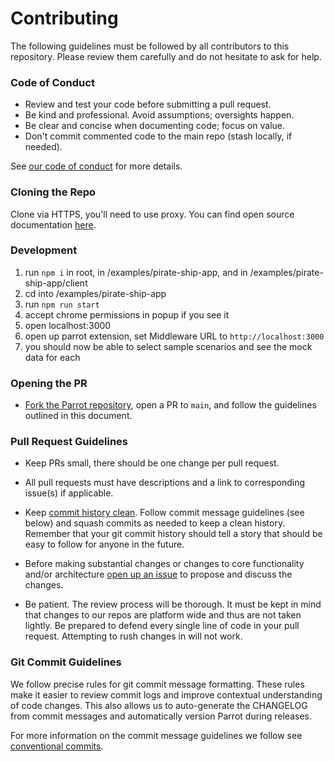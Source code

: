 # Contributing

The following guidelines must be followed by all contributors to this repository. Please review them carefully and do not hesitate to ask for help.

### Code of Conduct

* Review and test your code before submitting a pull request.
* Be kind and professional. Avoid assumptions; oversights happen.
* Be clear and concise when documenting code; focus on value.
* Don't commit commented code to the main repo (stash locally, if needed).

See [our code of conduct](./CODE_OF_CONDUCT.md) for more details.

### Cloning the Repo
Clone via HTTPS, you'll need to use proxy. You can find open source documentation [here](https://opensource.aexp.com/contribute/github#connecting-to-githubcom-via-cli).

### Development
1. run `npm i` in root, in /examples/pirate-ship-app, and in /examples/pirate-ship-app/client
2. cd into /examples/pirate-ship-app
3. run `npm run start`
4. accept chrome permissions in popup if you see it
5. open localhost:3000
6. open up parrot extension, set Middleware URL to `http://localhost:3000` 
7. you should now be able to select sample scenarios and see the mock data for each

### Opening the PR

* [Fork the Parrot repository](https://github.com/americanexpress/parrot/fork), open a PR to `main`, and follow the guidelines outlined in this document.

### Pull Request Guidelines

* Keep PRs small, there should be one change per pull request.

* All pull requests must have descriptions and a link to corresponding issue(s) if applicable.

* Keep [commit history clean](https://americanexpress.io/on-the-importance-of-commit-messages/). Follow commit message guidelines (see below) and squash commits as needed to keep a clean history. Remember that your git commit history should tell a story that should be easy to follow for anyone in the future.

* Before making substantial changes or changes to core functionality and/or architecture [open up an issue](https://github.com/americanexpress/parrot/issues/new) to propose and discuss the changes.

* Be patient. The review process will be thorough. It must be kept in mind that changes to our repos are platform wide and thus are not taken lightly. Be prepared to defend every single line of code in your pull request. Attempting to rush changes in will not work.


### Git Commit Guidelines

We follow precise rules for git commit message formatting. These rules make it easier to review commit logs and improve contextual understanding of code changes. This also allows us to auto-generate the CHANGELOG from commit messages and automatically version Parrot during releases.

For more information on the commit message guidelines we follow see [conventional commits](https://www.conventionalcommits.org/en/v1.0.0/).
